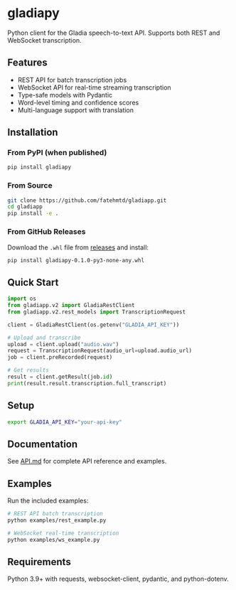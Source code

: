 # gladiapy

Python client for the Gladia speech-to-text API. Supports both REST and WebSocket transcription.

## Features

- REST API for batch transcription jobs
- WebSocket API for real-time streaming transcription  
- Type-safe models with Pydantic
- Word-level timing and confidence scores
- Multi-language support with translation

## Installation

### From PyPI (when published)
```bash
pip install gladiapy
```

### From Source
```bash
git clone https://github.com/fatehmtd/gladiapp.git
cd gladiapp
pip install -e .
```

### From GitHub Releases
Download the `.whl` file from [releases](https://github.com/fatehmtd/gladiapp/releases) and install:
```bash
pip install gladiapy-0.1.0-py3-none-any.whl
```

## Quick Start

```python
import os
from gladiapp.v2 import GladiaRestClient
from gladiapp.v2.rest_models import TranscriptionRequest

client = GladiaRestClient(os.getenv("GLADIA_API_KEY"))

# Upload and transcribe
upload = client.upload("audio.wav")
request = TranscriptionRequest(audio_url=upload.audio_url)
job = client.preRecorded(request)

# Get results
result = client.getResult(job.id)
print(result.result.transcription.full_transcript)
```

## Setup

```bash
export GLADIA_API_KEY="your-api-key"
```

## Documentation

See [API.md](API.md) for complete API reference and examples.

## Examples

Run the included examples:

```bash
# REST API batch transcription
python examples/rest_example.py

# WebSocket real-time transcription  
python examples/ws_example.py
```

## Requirements

Python 3.9+ with requests, websocket-client, pydantic, and python-dotenv.
